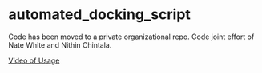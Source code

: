 # automated_docking_script

Code has been moved to a private organizational repo. Code joint effort of Nate White and Nithin Chintala.

[Video of Usage](https://1drv.ms/v/s!AuKaZkNXI68kgUeWYXbtft9BmKn2?e=ljgr8Q)
